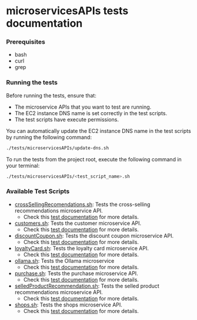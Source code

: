 # microservicesAPIs tests documentation

### Prerequisites

- bash
- curl
- grep

### Running the tests

Before running the tests, ensure that:

- The microservice APIs that you want to test are running.
- The EC2 instance DNS name is set correctly in the test scripts.
- The test scripts have execute permissions.

You can automatically update the EC2 instance DNS name in the test scripts by running the following command:

```bash
./tests/microservicesAPIs/update-dns.sh
```

To run the tests from the project root, execute the following command in your terminal:

```bash
./tests/microservicesAPIs/<test_script_name>.sh
```

### Available Test Scripts

- [crossSellingRecomendations.sh](../../microservicesAPIs/crossSellingRecommendations.sh): Tests the cross-selling recommendations microservice API.
  - Check this [test documentation](crossSellingRecommendations.md) for more details.
- [customers.sh](../../microservicesAPIs/customer.sh): Tests the customer microservice API.
  - Check this [test documentation](customer.md) for more details.
- [discountCoupon.sh](../../microservicesAPIs/discountCoupon.sh): Tests the discount coupon microservice API.
  - Check this [test documentation](discountCoupon.md) for more details.
- [loyaltyCard.sh](../../microservicesAPIs/loyaltyCard.sh): Tests the loyalty card microservice API.
  - Check this [test documentation](loyaltyCard.md) for more details.
- [ollama.sh](../../microservicesAPIs/ollama.sh): Tests the Ollama microservice
  - Check this [test documentation](ollama.md) for more details.
- [purchase.sh](../../microservicesAPIs/purchase.sh): Tests the purchase microservice API.
  - Check this [test documentation](purchase.md) for more details.
- [selledProductRecommendation.sh](../../microservicesAPIs/selledProductRecommendation.sh): Tests the selled product recommendations microservice API.
  - Check this [test documentation](selledProductRecommendations.md) for more details.
- [shops.sh](../../microservicesAPIs/shops.sh): Tests the shops microservice API.
  - Check this [test documentation](shops.md) for more details.
